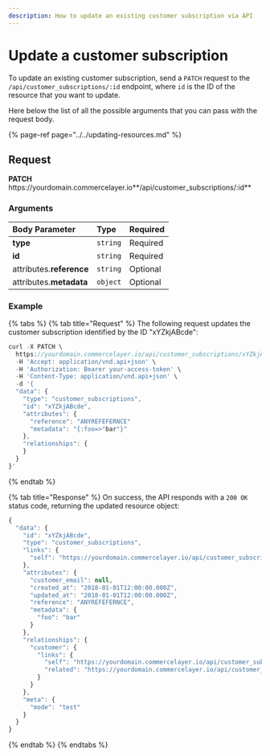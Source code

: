 ```yaml
---
description: How to update an existing customer subscription via API
---
```


# Update a customer subscription

To update an existing customer subscription, send a `PATCH` request to the `/api/customer_subscriptions/:id` endpoint, where `id` is the ID of the resource that you want to update.

Here below the list of all the possible arguments that you can pass with the request body.

{% page-ref page="../../updating-resources.md" %}

## Request

**PATCH** https://<i></i>yourdomain.commercelayer.io**/api/customer_subscriptions/:id**

### Arguments

| Body Parameter | Type | Required |
| :--- | :--- | :--- |
| **type** | `string` | Required |
| **id** | `string` | Required |
| attributes.**reference** | `string` | Optional |
| attributes.**metadata** | `object` | Optional |

### Example

{% tabs %}
{% tab title="Request" %}
The following request updates the customer subscription identified by the ID "xYZkjABcde":

```javascript
curl -X PATCH \
  https://yourdomain.commercelayer.io/api/customer_subscriptions/xYZkjABcde \
  -H 'Accept: application/vnd.api+json' \
  -H 'Authorization: Bearer your-access-token' \
  -H 'Content-Type: application/vnd.api+json' \
  -d '{
  "data": {
    "type": "customer_subscriptions",
    "id": "xYZkjABcde",
    "attributes": {
      "reference": "ANYREFEFERNCE"
      "metadata": "{:foo=>"bar"}"
    },
    "relationships": {
    }
  }
}'
```
{% endtab %}

{% tab title="Response" %}
On success, the API responds with a `200 OK` status code, returning the updated resource object:

```javascript
{
  "data": {
    "id": "xYZkjABcde",
    "type": "customer_subscriptions",
    "links": {
      "self": "https://yourdomain.commercelayer.io/api/customer_subscriptions/xYZkjABcde"
    },
    "attributes": {
      "customer_email": null,
      "created_at": "2018-01-01T12:00:00.000Z",
      "updated_at": "2018-01-01T12:00:00.000Z",
      "reference": "ANYREFEFERNCE",
      "metadata": {
        "foo": "bar"
      }
    },
    "relationships": {
      "customer": {
        "links": {
          "self": "https://yourdomain.commercelayer.io/api/customer_subscriptions/xYZkjABcde/relationships/customer",
          "related": "https://yourdomain.commercelayer.io/api/customer_subscriptions/xYZkjABcde/customer"
        }
      }
    },
    "meta": {
      "mode": "test"
    }
  }
}
```
{% endtab %}
{% endtabs %}
